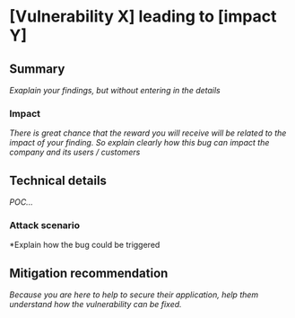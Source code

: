 # [Vulnerability X] leading to [impact Y]


## Summary


*Exaplain your findings, but without entering in the details*


### Impact

*There is great chance that the reward you will receive will be related to the impact of your finding. So explain clearly how this bug can impact the company and its users / customers*


## Technical details


*POC...*

### Attack scenario

*Explain how the bug could be triggered


## Mitigation recommendation

*Because you are here to help to secure their application, help them understand how the vulnerability can be fixed.*
